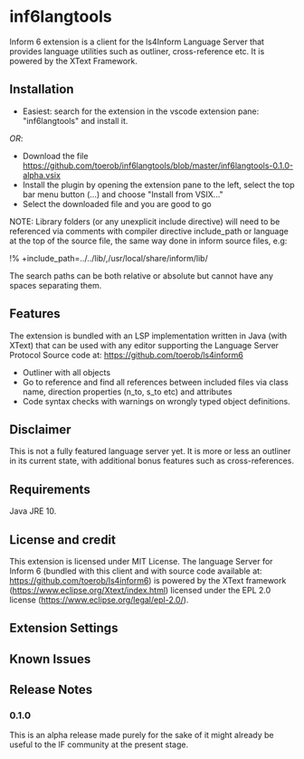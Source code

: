 # inf6langtools

Inform 6 extension is a client for the ls4Inform Language Server that provides language utilities such as outliner, cross-reference etc. It is powered by the XText Framework.

## Installation

* Easiest: search for the extension in the vscode extension pane: "inf6langtools" and install it. 

_OR_:
 
 * Download the file https://github.com/toerob/inf6langtools/blob/master/inf6langtools-0.1.0-alpha.vsix
 * Install the plugin by opening the extension pane to the left, select the top bar menu button (...) and choose "Install from VSIX..."
 * Select the downloaded file and you are good to go

NOTE: Library folders (or any unexplicit include directive) will need to be referenced via comments with compiler directive include_path or language at the top of the source file, the same way done in inform source files, e.g:

!% +include_path=../../lib/,/usr/local/share/inform/lib/

The search paths can be both relative or absolute but cannot have any spaces separating them.

## Features 

The extension is bundled with an LSP implementation written in Java (with XText) that can be used with any editor supporting the Language Server Protocol 
Source code at: https://github.com/toerob/ls4inform6
 * Outliner with all objects 
 * Go to reference and find all references between included files via class name, direction properties (n_to, s_to etc) and attributes
 * Code syntax checks with warnings on wrongly typed object definitions.
 
## Disclaimer

This is not a fully featured language server yet. It is more or less an outliner in its current state, with additional bonus features such as cross-references.

## Requirements

Java JRE 10. 

## License and credit
This extension is licensed under MIT License. The language Server for Inform 6 (bundled with this client and with source code available at: https://github.com/toerob/ls4inform6) is powered by the XText framework (https://www.eclipse.org/Xtext/index.html) licensed under the EPL 2.0 license (https://www.eclipse.org/legal/epl-2.0/). 

## Extension Settings

## Known Issues

## Release Notes

### 0.1.0
This is an alpha release made purely for the sake of it might already be useful to the IF community at the present stage. 

